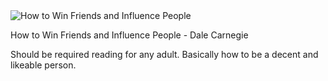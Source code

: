 <img src="../../public/images/book_covers/howtowinfriends.jpg" id="cover" alt="How to Win Friends and Influence People"/>
<p id="title">How to Win Friends and Influence People - Dale Carnegie</p>

Should be required reading for any adult. Basically how to be a decent and likeable person.
